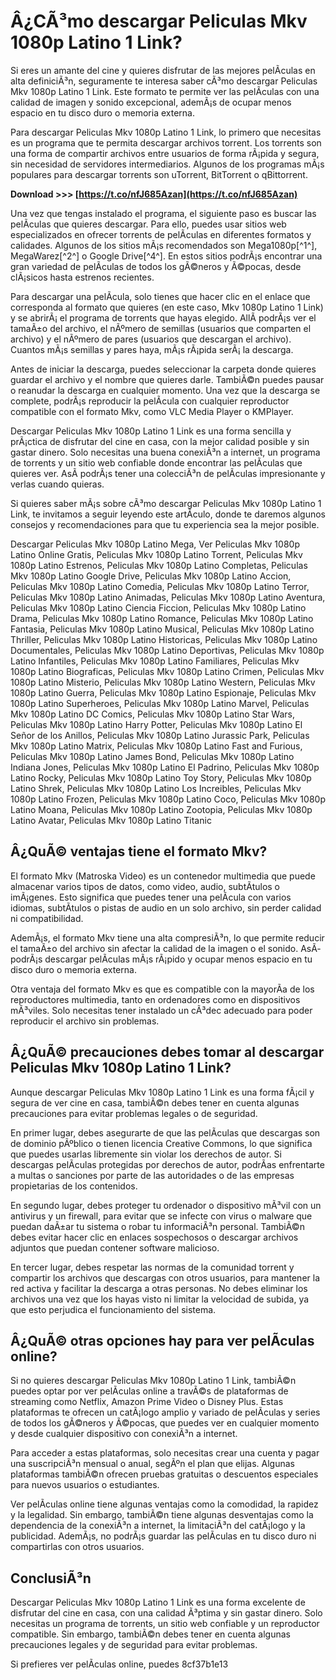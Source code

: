 
 
# Â¿CÃ³mo descargar Peliculas Mkv 1080p Latino 1 Link?
  
Si eres un amante del cine y quieres disfrutar de las mejores pelÃ­culas en alta definiciÃ³n, seguramente te interesa saber cÃ³mo descargar Peliculas Mkv 1080p Latino 1 Link. Este formato te permite ver las pelÃ­culas con una calidad de imagen y sonido excepcional, ademÃ¡s de ocupar menos espacio en tu disco duro o memoria externa.
  
Para descargar Peliculas Mkv 1080p Latino 1 Link, lo primero que necesitas es un programa que te permita descargar archivos torrent. Los torrents son una forma de compartir archivos entre usuarios de forma rÃ¡pida y segura, sin necesidad de servidores intermediarios. Algunos de los programas mÃ¡s populares para descargar torrents son uTorrent, BitTorrent o qBittorrent.
 
**Download &gt;&gt;&gt; [https://t.co/nfJ685Azan](https://t.co/nfJ685Azan)**


  
Una vez que tengas instalado el programa, el siguiente paso es buscar las pelÃ­culas que quieres descargar. Para ello, puedes usar sitios web especializados en ofrecer torrents de pelÃ­culas en diferentes formatos y calidades. Algunos de los sitios mÃ¡s recomendados son Mega1080p[^1^], MegaWarez[^2^] o Google Drive[^4^]. En estos sitios podrÃ¡s encontrar una gran variedad de pelÃ­culas de todos los gÃ©neros y Ã©pocas, desde clÃ¡sicos hasta estrenos recientes.
  
Para descargar una pelÃ­cula, solo tienes que hacer clic en el enlace que corresponda al formato que quieres (en este caso, Mkv 1080p Latino 1 Link) y se abrirÃ¡ el programa de torrents que hayas elegido. AllÃ­ podrÃ¡s ver el tamaÃ±o del archivo, el nÃºmero de semillas (usuarios que comparten el archivo) y el nÃºmero de pares (usuarios que descargan el archivo). Cuantos mÃ¡s semillas y pares haya, mÃ¡s rÃ¡pida serÃ¡ la descarga.
  
Antes de iniciar la descarga, puedes seleccionar la carpeta donde quieres guardar el archivo y el nombre que quieres darle. TambiÃ©n puedes pausar o reanudar la descarga en cualquier momento. Una vez que la descarga se complete, podrÃ¡s reproducir la pelÃ­cula con cualquier reproductor compatible con el formato Mkv, como VLC Media Player o KMPlayer.
  
Descargar Peliculas Mkv 1080p Latino 1 Link es una forma sencilla y prÃ¡ctica de disfrutar del cine en casa, con la mejor calidad posible y sin gastar dinero. Solo necesitas una buena conexiÃ³n a internet, un programa de torrents y un sitio web confiable donde encontrar las pelÃ­culas que quieres ver. AsÃ­ podrÃ¡s tener una colecciÃ³n de pelÃ­culas impresionante y verlas cuando quieras.
  
Si quieres saber mÃ¡s sobre cÃ³mo descargar Peliculas Mkv 1080p Latino 1 Link, te invitamos a seguir leyendo este artÃ­culo, donde te daremos algunos consejos y recomendaciones para que tu experiencia sea la mejor posible.
 
Descargar Peliculas Mkv 1080p Latino Mega,  Ver Peliculas Mkv 1080p Latino Online Gratis,  Peliculas Mkv 1080p Latino Torrent,  Peliculas Mkv 1080p Latino Estrenos,  Peliculas Mkv 1080p Latino Completas,  Peliculas Mkv 1080p Latino Google Drive,  Peliculas Mkv 1080p Latino Accion,  Peliculas Mkv 1080p Latino Comedia,  Peliculas Mkv 1080p Latino Terror,  Peliculas Mkv 1080p Latino Animadas,  Peliculas Mkv 1080p Latino Aventura,  Peliculas Mkv 1080p Latino Ciencia Ficcion,  Peliculas Mkv 1080p Latino Drama,  Peliculas Mkv 1080p Latino Romance,  Peliculas Mkv 1080p Latino Fantasia,  Peliculas Mkv 1080p Latino Musical,  Peliculas Mkv 1080p Latino Thriller,  Peliculas Mkv 1080p Latino Historicas,  Peliculas Mkv 1080p Latino Documentales,  Peliculas Mkv 1080p Latino Deportivas,  Peliculas Mkv 1080p Latino Infantiles,  Peliculas Mkv 1080p Latino Familiares,  Peliculas Mkv 1080p Latino Biograficas,  Peliculas Mkv 1080p Latino Crimen,  Peliculas Mkv 1080p Latino Misterio,  Peliculas Mkv 1080p Latino Western,  Peliculas Mkv 1080p Latino Guerra,  Peliculas Mkv 1080p Latino Espionaje,  Peliculas Mkv 1080p Latino Superheroes,  Peliculas Mkv 1080p Latino Marvel,  Peliculas Mkv 1080p Latino DC Comics,  Peliculas Mkv 1080p Latino Star Wars,  Peliculas Mkv 1080p Latino Harry Potter,  Peliculas Mkv 1080p Latino El Señor de los Anillos,  Peliculas Mkv 1080p Latino Jurassic Park,  Peliculas Mkv 1080p Latino Matrix,  Peliculas Mkv 1080p Latino Fast and Furious,  Peliculas Mkv 1080p Latino James Bond,  Peliculas Mkv 1080p Latino Indiana Jones,  Peliculas Mkv 1080p Latino El Padrino,  Peliculas Mkv 1080p Latino Rocky,  Peliculas Mkv 1080p Latino Toy Story,  Peliculas Mkv 1080p Latino Shrek,  Peliculas Mkv 1080p Latino Los Increibles,  Peliculas Mkv 1080p Latino Frozen,  Peliculas Mkv 1080p Latino Coco,  Peliculas Mkv 1080p Latino Moana,  Peliculas Mkv 1080p Latino Zootopia,  Peliculas Mkv 1080p Latino Avatar,  Peliculas Mkv 1080p Latino Titanic
  
## Â¿QuÃ© ventajas tiene el formato Mkv?
  
El formato Mkv (Matroska Video) es un contenedor multimedia que puede almacenar varios tipos de datos, como video, audio, subtÃ­tulos o imÃ¡genes. Esto significa que puedes tener una pelÃ­cula con varios idiomas, subtÃ­tulos o pistas de audio en un solo archivo, sin perder calidad ni compatibilidad.
  
AdemÃ¡s, el formato Mkv tiene una alta compresiÃ³n, lo que permite reducir el tamaÃ±o del archivo sin afectar la calidad de la imagen o el sonido. AsÃ­ podrÃ¡s descargar pelÃ­culas mÃ¡s rÃ¡pido y ocupar menos espacio en tu disco duro o memoria externa.
  
Otra ventaja del formato Mkv es que es compatible con la mayorÃ­a de los reproductores multimedia, tanto en ordenadores como en dispositivos mÃ³viles. Solo necesitas tener instalado un cÃ³dec adecuado para poder reproducir el archivo sin problemas.
  
## Â¿QuÃ© precauciones debes tomar al descargar Peliculas Mkv 1080p Latino 1 Link?
  
Aunque descargar Peliculas Mkv 1080p Latino 1 Link es una forma fÃ¡cil y segura de ver cine en casa, tambiÃ©n debes tener en cuenta algunas precauciones para evitar problemas legales o de seguridad.
  
En primer lugar, debes asegurarte de que las pelÃ­culas que descargas son de dominio pÃºblico o tienen licencia Creative Commons, lo que significa que puedes usarlas libremente sin violar los derechos de autor. Si descargas pelÃ­culas protegidas por derechos de autor, podrÃ­as enfrentarte a multas o sanciones por parte de las autoridades o de las empresas propietarias de los contenidos.
  
En segundo lugar, debes proteger tu ordenador o dispositivo mÃ³vil con un antivirus y un firewall, para evitar que se infecte con virus o malware que puedan daÃ±ar tu sistema o robar tu informaciÃ³n personal. TambiÃ©n debes evitar hacer clic en enlaces sospechosos o descargar archivos adjuntos que puedan contener software malicioso.
  
En tercer lugar, debes respetar las normas de la comunidad torrent y compartir los archivos que descargas con otros usuarios, para mantener la red activa y facilitar la descarga a otras personas. No debes eliminar los archivos una vez que los hayas visto ni limitar la velocidad de subida, ya que esto perjudica el funcionamiento del sistema.
  
## Â¿QuÃ© otras opciones hay para ver pelÃ­culas online?
  
Si no quieres descargar Peliculas Mkv 1080p Latino 1 Link, tambiÃ©n puedes optar por ver pelÃ­culas online a travÃ©s de plataformas de streaming como Netflix, Amazon Prime Video o Disney Plus. Estas plataformas te ofrecen un catÃ¡logo amplio y variado de pelÃ­culas y series de todos los gÃ©neros y Ã©pocas, que puedes ver en cualquier momento y desde cualquier dispositivo con conexiÃ³n a internet.
  
Para acceder a estas plataformas, solo necesitas crear una cuenta y pagar una suscripciÃ³n mensual o anual, segÃºn el plan que elijas. Algunas plataformas tambiÃ©n ofrecen pruebas gratuitas o descuentos especiales para nuevos usuarios o estudiantes.
  
Ver pelÃ­culas online tiene algunas ventajas como la comodidad, la rapidez y la legalidad. Sin embargo, tambiÃ©n tiene algunas desventajas como la dependencia de la conexiÃ³n a internet, la limitaciÃ³n del catÃ¡logo y la publicidad. AdemÃ¡s, no podrÃ¡s guardar las pelÃ­culas en tu disco duro ni compartirlas con otros usuarios.
  
## ConclusiÃ³n
  
Descargar Peliculas Mkv 1080p Latino 1 Link es una forma excelente de disfrutar del cine en casa, con una calidad Ã³ptima y sin gastar dinero. Solo necesitas un programa de torrents, un sitio web confiable y un reproductor compatible. Sin embargo, tambiÃ©n debes tener en cuenta algunas precauciones legales y de seguridad para evitar problemas.
  
Si prefieres ver pelÃ­culas online, puedes
 8cf37b1e13
 
